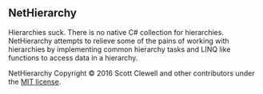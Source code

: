 NetHierarchy
----------------------------
Hierarchies suck. There is no native C# collection for hierarchies. NetHierarchy attempts to relieve some of the pains of working with hierarchies by implementing common hierarchy tasks and LINQ like functions to access data in a hierarchy.


NetHierarchy Copyright © 2016 Scott Clewell and other contributors under the [MIT license](LICENSE.txt).